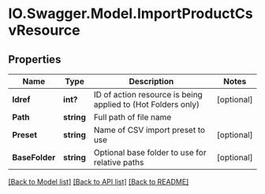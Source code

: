 # IO.Swagger.Model.ImportProductCsvResource
## Properties

Name | Type | Description | Notes
------------ | ------------- | ------------- | -------------
**Idref** | **int?** | ID of action resource is being applied to (Hot Folders only) | [optional] 
**Path** | **string** | Full path of file name | 
**Preset** | **string** | Name of CSV import preset to use | [optional] 
**BaseFolder** | **string** | Optional base folder to use for relative paths | [optional] 

[[Back to Model list]](../README.md#documentation-for-models) [[Back to API list]](../README.md#documentation-for-api-endpoints) [[Back to README]](../README.md)

